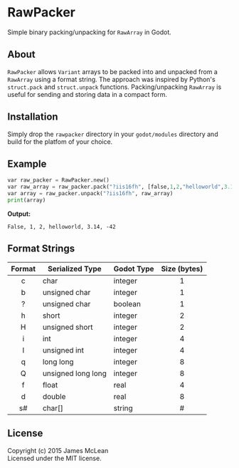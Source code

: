 # RawPacker

Simple binary packing/unpacking for `RawArray` in Godot.

## About

`RawPacker` allows `Variant` arrays to be packed into and unpacked from a `RawArray` using a format string. The approach was inspired by Python's `struct.pack` and `struct.unpack` functions.
Packing/unpacking `RawArray` is useful for sending and storing data in a compact form.

## Installation

Simply drop the `rawpacker` directory in your `godot/modules` directory and build for the platfom of your choice.

## Example

```python
var raw_packer = RawPacker.new()
var raw_array = raw_packer.pack("?iis16fh", [false,1,2,"helloworld",3.14,-42])
var array = raw_packer.unpack("?iis16fh", raw_array)
print(array)
```

**Output:**
```
False, 1, 2, helloworld, 3.14, -42
```

## Format Strings

| Format | Serialized Type    | Godot Type | Size (bytes) |
|:------:|--------------------|------------|:------------:|
| c      | char               | integer    | 1            |
| b      | unsigned char      | integer    | 1            |
| ?      | unsigned char      | boolean    | 1            |
| h      | short              | integer    | 2            |
| H      | unsigned short     | integer    | 2            |
| i      | int                | integer    | 4            |
| I      | unsigned int       | integer    | 4            |
| q      | long long          | integer    | 8            |
| Q      | unsigned long long | integer    | 8            |
| f      | float              | real       | 4            |
| d      | double             | real       | 8            |
| s#     | char[]             | string     | # 		      |

## License
Copyright (c) 2015 James McLean  
Licensed under the MIT license.
